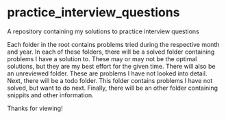 # practice_interview_questions
A repository containing my solutions to practice interview questions

Each folder in the root contains problems tried during the respective month and year. In each of these folders,
there will be a solved folder containing problems I have a solution to. These may or may not be the optimal solutions,
but they are my best effort for the given time. There will also be an unreviewed folder. These are problems I have not looked into detail. Next, there will be a todo folder. This folder contains problems I have not solved, but want to do next. Finally, there will be an other folder containing snippits and other information. 

Thanks for viewing!
